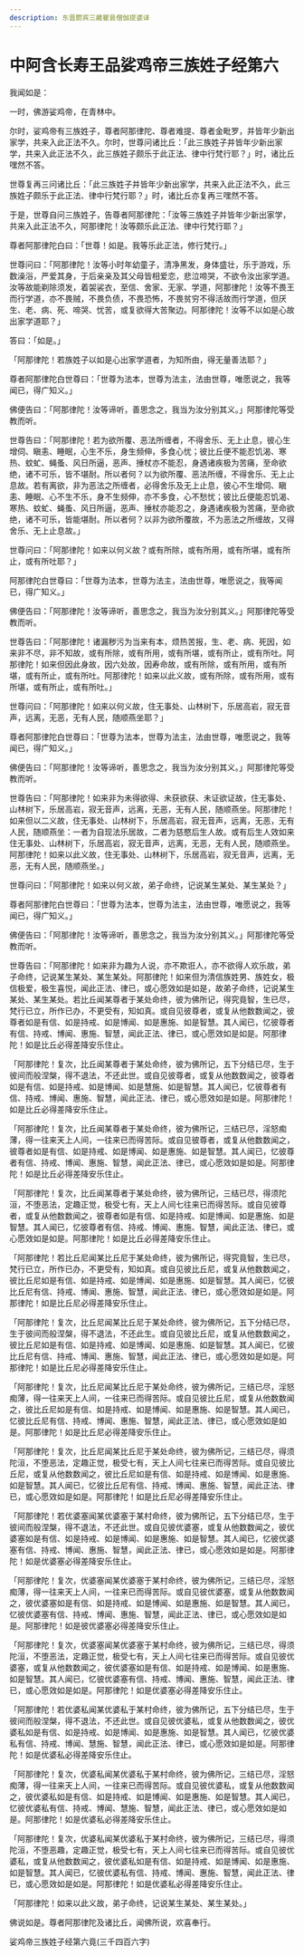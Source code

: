 ```yaml
---
description: 东晋罽宾三藏瞿昙僧伽提婆译
---
```


# 中阿含长寿王品娑鸡帝三族姓子经第六

我闻如是：

一时，佛游娑鸡帝，在青林中。

尔时，娑鸡帝有三族姓子，尊者阿那律陀、尊者难提、尊者金毗罗，并皆年少新出家学，共来入此正法不久。尔时，世尊问诸比丘：「此三族姓子并皆年少新出家学，共来入此正法不久，此三族姓子颇乐于此正法、律中行梵行耶？」时，诸比丘嘿然不答。

世尊复再三问诸比丘：「此三族姓子并皆年少新出家学，共来入此正法不久，此三族姓子颇乐于此正法、律中行梵行耶？」时，诸比丘亦复再三嘿然不答。

于是，世尊自问三族姓子，告尊者阿那律陀：「汝等三族姓子并皆年少新出家学，共来入此正法不久，阿那律陀！汝等颇乐此正法、律中行梵行耶？」

尊者阿那律陀白曰：「世尊！如是。我等乐此正法，修行梵行。」

世尊问曰：「阿那律陀！汝等小时年幼童子，清净黑发，身体盛壮，乐于游戏，乐数澡浴，严爱其身，于后亲亲及其父母皆相爱恋，悲泣啼哭，不欲令汝出家学道。汝等故能剃除须发，着袈裟衣，至信、舍家、无家、学道，阿那律陀！汝等不畏王而行学道，亦不畏贼，不畏负债，不畏恐怖，不畏贫穷不得活故而行学道，但厌生、老、病、死、啼哭、忧苦，或复欲得大苦聚边。阿那律陀！汝等不以如是心故出家学道耶？」

答曰：「如是。」

「阿那律陀！若族姓子以如是心出家学道者，为知所由，得无量善法耶？」

尊者阿那律陀白世尊曰：「世尊为法本，世尊为法主，法由世尊，唯愿说之，我等闻已，得广知义。」

佛便告曰：「阿那律陀！汝等谛听，善思念之，我当为汝分别其义。」阿那律陀等受教而听。

世尊告曰：「阿那律陀！若为欲所覆、恶法所缠者，不得舍乐、无上止息，彼心生增伺、瞋恚、睡眠，心生不乐，身生频伸，多食心忧；彼比丘便不能忍饥渴、寒热、蚊虻、蝇蚤、风日所逼，恶声、捶杖亦不能忍，身遇诸疾极为苦痛，至命欲绝，诸不可乐，皆不堪耐。所以者何？以为欲所覆、恶法所缠，不得舍乐、无上止息故。若有离欲，非为恶法之所缠者，必得舍乐及无上止息，彼心不生增伺、瞋恚、睡眠、心不生不乐，身不生频伸，亦不多食，心不愁忧；彼比丘便能忍饥渴、寒热、蚊虻、蝇蚤、风日所逼，恶声、捶杖亦能忍之，身遇诸疾极为苦痛，至命欲绝，诸不可乐，皆能堪耐。所以者何？以非为欲所覆故，不为恶法之所缠故，又得舍乐、无上止息故。」

世尊问曰：「阿那律陀！如来以何义故？或有所除，或有所用，或有所堪，或有所止，或有所吐耶？」

阿那律陀白世尊曰：「世尊为法本，世尊为法主，法由世尊，唯愿说之，我等闻已，得广知义。」

佛便告曰：「阿那律陀！汝等谛听，善思念之，我当为汝分别其义。」阿那律陀等受教而听。

世尊告曰：「阿那律陀！诸漏秽污为当来有本，烦热苦报，生、老、病、死因，如来非不尽，非不知故，或有所除，或有所用，或有所堪，或有所止，或有所吐。阿那律陀！如来但因此身故，因六处故，因寿命故，或有所除，或有所用，或有所堪，或有所止，或有所吐。阿那律陀！如来以此义故，或有所除，或有所用，或有所堪，或有所止，或有所吐。」

世尊问曰：「阿那律陀！如来以何义故，住无事处、山林树下，乐居高岩，寂无音声，远离，无恶，无有人民，随顺燕坐耶？」

尊者阿那律陀白世尊曰：「世尊为法本，世尊为法主，法由世尊，唯愿说之，我等闻已，得广知义。」

佛便告曰：「阿那律陀！汝等谛听，善思念之，我当为汝分别其义。」阿那律陀等受教而听。

世尊告曰：「阿那律陀！如来非为未得欲得、未获欲获、未证欲证故，住无事处、山林树下，乐居高岩，寂无音声，远离，无恶，无有人民，随顺燕坐。阿那律陀！如来但以二义故，住无事处、山林树下，乐居高岩，寂无音声，远离，无恶，无有人民，随顺燕坐：一者为自现法乐居故，二者为慈愍后生人故。或有后生人效如来住无事处、山林树下，乐居高岩，寂无音声，远离，无恶，无有人民，随顺燕坐。阿那律陀！如来以此义故，住无事处、山林树下，乐居高岩，寂无音声，远离，无恶，无有人民，随顺燕坐。」

世尊问曰：「阿那律陀！如来以何义故，弟子命终，记说某生某处、某生某处？」

尊者阿那律陀白世尊曰：「世尊为法本，世尊为法主，法由世尊，唯愿说之，我等闻已，得广知义。」

佛便告曰：「阿那律陀！汝等谛听，善思念之，我当为汝分别其义。」阿那律陀等受教而听。

世尊告曰：「阿那律陀！如来非为趣为人说，亦不欺诳人，亦不欲得人欢乐故，弟子命终，记说某生某处、某生某处。阿那律陀！如来但为清信族姓男、族姓女，极信极爱，极生喜悦，闻此正法、律已，或心愿效如是如是，故弟子命终，记说某生某处、某生某处。若比丘闻某尊者于某处命终，彼为佛所记，得究竟智，生已尽，梵行已立，所作已办，不更受有，知如真。或自见彼尊者，或复从他数数闻之，彼尊者如是有信、如是持戒、如是博闻、如是惠施、如是智慧。其人闻已，忆彼尊者有信、持戒、博闻、惠施、智慧，闻此正法、律已，或心愿效如是如是。阿那律陀！如是比丘必得差降安乐住止。

「阿那律陀！复次，比丘闻某尊者于某处命终，彼为佛所记，五下分结已尽，生于彼间而般涅槃，得不退法，不还此世。或自见彼尊者，或复从他数数闻之，彼尊者如是有信、如是持戒、如是博闻、如是慧施、如是智慧。其人闻已，忆彼尊者有信、持戒、博闻、惠施、智慧，闻此正法、律已，或心愿效如是如是。阿那律陀！如是比丘必得差降安乐住止。

「阿那律陀！复次，比丘闻某尊者于某处命终，彼为佛所记，三结已尽，淫怒痴薄，得一往来天上人间，一往来已而得苦际。或自见彼尊者，或复从他数数闻之，彼尊者如是有信、如是持戒、如是博闻、如是惠施、如是智慧。其人闻已，忆彼尊者有信、持戒、博闻、惠施、智慧，闻此正法、律已，或心愿效如是如是。阿那律陀！如是比丘必得差降安乐住止。

「阿那律陀！复次，比丘闻某尊者于某处命终，彼为佛所记，三结已尽，得须陀洹，不堕恶法，定趣正觉，极受七有，天上人间七往来已而得苦际。或自见彼尊者，或复从他数数闻之，彼尊者如是有信、如是持戒、如是博闻、如是惠施、如是智慧。其人闻已，忆彼尊者有信、持戒、博闻、惠施、智慧，闻此正法、律已，或心愿效如是如是。阿那律陀！如是比丘必得差降安乐住止。

「阿那律陀！若比丘尼闻某比丘尼于某处命终，彼为佛所记，得究竟智，生已尽，梵行已立，所作已办，不更受有，知如真。或自见彼比丘尼，或复从他数数闻之，彼比丘尼如是有信、如是持戒、如是博闻、如是惠施、如是智慧。其人闻已，忆彼比丘尼有信、持戒、博闻、惠施、智慧，闻此正法、律已，或心愿效如是如是。阿那律陀！如是比丘尼必得差降安乐住止。

「阿那律陀！复次，比丘尼闻某比丘尼于某处命终，彼为佛所记，五下分结已尽，生于彼间而般涅槃，得不退法，不还此生。或自见彼比丘尼，或复从他数数闻之，彼比丘尼如是有信、如是持戒、如是博闻、如是惠施、如是智慧。其人闻已，忆彼比丘尼有信、持戒、博闻、惠施、智慧，闻此正法、律已，或心愿效如是如是。阿那律陀！如是比丘尼必得差降安乐住止。

「阿那律陀！复次，比丘尼闻某比丘尼于某处命终，彼为佛所记，三结已尽，淫怒痴薄，得一往来天上人间，一往来已而得苦际。或自见彼比丘尼，或复从他数数闻之，彼比丘尼如是有信、如是持戒、如是博闻、如是惠施、如是智慧。其人闻已，忆彼比丘尼有信、持戒、博闻、惠施、智慧，闻此正法、律已，或心愿效如是如是。阿那律陀！如是比丘尼必得差降安乐住止。

「阿那律陀！复次，比丘尼闻某比丘尼于某处命终，彼为佛所记，三结已尽，得须陀洹，不堕恶法，定趣正觉，极受七有，天上人间七往来已而得苦际。或自见彼比丘尼，或复从他数数闻之，彼比丘尼如是有信、如是持戒、如是博闻、如是惠施、如是智慧。其人闻已，忆彼比丘尼有信、持戒、博闻、惠施、智慧，闻此正法、律已，或心愿效如是如是。阿那律陀！如是比丘尼必得差降安乐住止。

「阿那律陀！若优婆塞闻某优婆塞于某村命终，彼为佛所记，五下分结已尽，生于彼间而般涅槃，得不退法，不还此世。或自见彼优婆塞，或复从他数数闻之，彼优婆塞如是有信、如是持戒、如是博闻、如是惠施、如是智慧。其人闻已，忆彼优婆塞有信、持戒、博闻、惠施、智慧，闻此正法、律已，或心愿效如是如是。阿那律陀！如是优婆塞必得差降安乐住止。

「阿那律陀！复次，优婆塞闻某优婆塞于某村命终，彼为佛所记，三结已尽，淫怒痴薄，得一往来天上人间，一往来已而得苦际。或自见彼优婆塞，或复从他数数闻之，彼优婆塞如是有信、如是持戒、如是博闻、如是惠施、如是智慧。其人闻已，忆彼优婆塞有信、持戒、博闻、惠施、智慧，闻此正法、律已，或心愿效如是如是。阿那律陀！如是彼优婆塞必得差降安乐住止。

「阿那律陀！复次，优婆塞闻某优婆塞于某村命终，彼为佛所记，三结已尽，得须陀洹，不堕恶法，定趣正觉，极受七有，天上人间七往来已而得苦际。或自见彼优婆塞，或复从他数数闻之，彼优婆塞如是有信、如是持戒、如是博闻、如是惠施、如是智慧。其人闻已，忆彼优婆塞有信、持戒、博闻、惠施、智慧，闻此正法、律已，或心愿效如是如是。阿那律陀！如是优婆塞必得差降安乐住止。

「阿那律陀！若优婆私闻某优婆私于某村命终，彼为佛所记，五下分结已尽，生于彼间而般涅槃，得不退法，不还此世。或自见彼优婆私，或复从他数数闻之，彼优婆私如是有信、如是持戒、如是博闻、如是惠施、如是智慧。其人闻已，忆彼优婆私有信、持戒、博闻、慧施、智慧，闻此正法、律已，或心愿效如是如是。阿那律陀！如是优婆私必得差降安乐住止。

「阿那律陀！复次，优婆私闻某优婆私于某村命终，彼为佛所记，三结已尽，淫怒痴薄，得一往来天上人间，一往来已而得苦际。或自见彼优婆私，或复从他数数闻之，彼优婆私如是有信、如是持戒、如是博闻、如是惠施、如是智慧。其人闻已，忆彼优婆私有信、持戒、博闻、慧施、智慧，闻此正法、律已，或心愿效如是如是。阿那律陀！如是优婆私必得差降安乐住止。

「阿那律陀！复次，优婆私闻某优婆私于某村命终，彼为佛所记，三结已尽，得须陀洹，不堕恶趣，定趣正觉，极受七有，天上人间七往来已而得苦际。或自见彼优婆私，或复从他数数闻之，彼优婆私如是有信、如是持戒、如是博闻、如是惠施、如是智慧。其人闻已，忆彼优婆私有信、持戒、博闻、惠施、智慧，闻此正法、律已，或心愿效如是如是。阿那律陀！如是优婆私必得差降安乐住止。

「阿那律陀！如来以此义故，弟子命终，记说某生某处、某生某处。」

佛说如是。尊者阿那律陀及诸比丘，闻佛所说，欢喜奉行。

娑鸡帝三族姓子经第六竟(三千四百六字)
